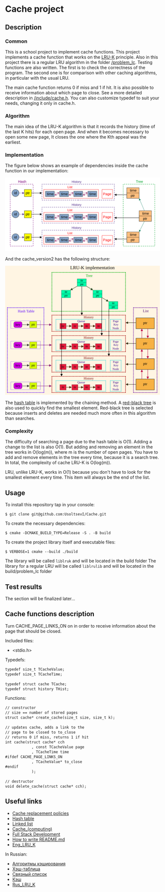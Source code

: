 # Cache project

## Description

### Common
This is a school project to implement cache functions. This project implements a cache function that works on the [LRU-K](/documents/Eng_LRU_K.pdf) principle. Also in this project there is a regular LRU algorithm in the folder [/problem_lc](/problem_lc). 
Testing functions are also written. The first is to check the correctness of the program. The second one is for comparison with other caching algorithms, in particular with the usual LRU.

The main cache function returns 0 if miss and 1 if hit. It is also possible to receive information about which page to close. See a more detailed description in [/include/cache.h](/include/cache.h). You can also customize typedef to suit your needs, changing it only in cache.h.


### Algorithm
The main idea of the LRU-K algorithm is that it records the history (time of the last K hits) for each open page. And when it becomes necessary to open some new page, It closes the one where the Kth appeal was the earliest.

### Implementation
The figure below shows an example of dependencies inside the cache function in our implementation:

![structure](/documents/Illust.png)

And the cache_version2 has the following structure:

![structure](/documents/Illust3.png)

The [hash table](https://en.wikipedia.org/wiki/Hash_table) is implemented by the chaining method. A [red-black tree](https://en.wikipedia.org/wiki/Red–black_tree) is also used to quickly find the smallest element. Red-black tree is selected because inserts and deletes are needed much more often in this algorithm than searches.

### Complexity
The difficulty of searching a page due to the hash table is O(1). Adding a change to the list is also O(1). But adding and removing an element in the tree works in O(log(m)), where m is the number of open pages. You have to add and remove elements in the tree every time, because it is a search tree. In total, the complexity of cache LRU-K is O(log(m)).

LRU, unlike LRU-K, works in O(1) because you don't have to look for the smallest element every time. This item will always be the end of the list.

## Usage
To install this repository tap in your console:
```
$ git clone git@github.com:UsoltsevI/Cache.git
```

To create the necessary dependencies:
```
$ cmake -DCMAKE_BUILD_TYPE=Release -S . -B build
```

To create the project library itself and executable files:
```
$ VERBOSE=1 cmake --build ./build
```
The library will be called `liblruk` and will be located in the build folder
The library for a regular LRU will be called `liblrulib` and will be located in the build/problem_lc folder

## Test results
The section will be finalized later...

## Cache functions description
Turn CACHE_PAGE_LINKS_ON on in order to receive information about the page that should be closed.

Included files:
* <stdio.h>

Typedefs:
```
typedef size_t TCacheValue;
typedef size_t TCacheTime;

typedef struct cache TCache;
typedef struct history THist;
```

Functions:
```
// constructor
// size == number of stored pages
struct cache* create_cache(size_t size, size_t k);

// updates cache, adds a link to the 
// page to be closed to to_close
// returns 0 if miss, returns 1 if hit
int cache(struct cache* cch
            , const TCacheValue page
            , TCacheTime time
#ifdef CACHE_PAGE_LINKS_ON
            , TCacheValue* to_close
#endif
            );

// destructor
void delete_cache(struct cache* cch);
```

## Useful links
* [Cache replacement policies](https://en.wikipedia.org/wiki/Cache_replacement_policies)
* [Hash table](https://en.wikipedia.org/wiki/Hash_table)
* [Linked list](https://en.wikipedia.org/wiki/Linked_list)
* [Cache_(computing)](https://en.wikipedia.org/wiki/Cache_(computing))
* [Full Stack Development](https://roadmap.sh/full-stack)
* [How to write README.md](https://docs.github.com/en/get-started/writing-on-github/getting-started-with-writing-and-formatting-on-github/basic-writing-and-formatting-syntax)
* [Eng_LRU_K](/documents/Eng_LRU_K.pdf)

In Russian:
* [Алгоритмы кэширования](https://ru.wikipedia.org/wiki/Алгоритмы_кэширования)
* [Хэш-таблица](https://ru.wikipedia.org/wiki/Хеш-таблица)
* [Связный список](https://ru.wikipedia.org/wiki/Связный_список)
* [Кэш](https://ru.wikipedia.org/wiki/Кэш)
* [Rus_LRU_K](/documents/Rus_LRU_K.pdf)
